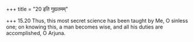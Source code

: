 +++
title = "20 इति गुह्यतमम्"

+++
15.20 Thus, this most secret science has been taught by Me, O sinless
one; on knowing this, a man becomes wise, and all his duties are
accomplished, O Arjuna.
